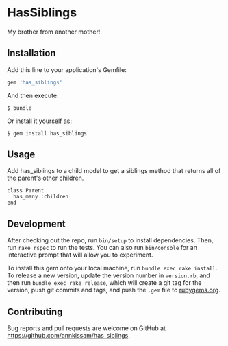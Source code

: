 # HasSiblings

My brother from another mother!

## Installation

Add this line to your application's Gemfile:

```ruby
gem 'has_siblings'
```

And then execute:

    $ bundle

Or install it yourself as:

    $ gem install has_siblings

## Usage

Add has_siblings to a child model to get a siblings method that returns all of the parent's
other children.

    class Parent
      has_many :children
    end

## Development

After checking out the repo, run `bin/setup` to install dependencies. Then, run `rake rspec` to run the tests. You can also run `bin/console` for an interactive prompt that will allow you to experiment.

To install this gem onto your local machine, run `bundle exec rake install`. To release a new version, update the version number in `version.rb`, and then run `bundle exec rake release`, which will create a git tag for the version, push git commits and tags, and push the `.gem` file to [rubygems.org](https://rubygems.org).

## Contributing

Bug reports and pull requests are welcome on GitHub at https://github.com/annkissam/has_siblings.
